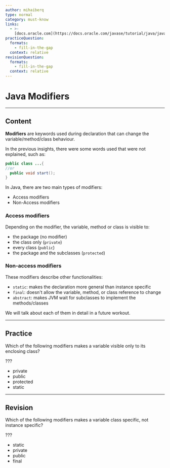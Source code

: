 ```yaml
---
author: mihaiberq
type: normal
category: must-know
links:
  - >-
    [docs.oracle.com](https://docs.oracle.com/javase/tutorial/java/javaOO/accesscontrol.html){website}
practiceQuestion:
  formats:
    - fill-in-the-gap
  context: relative
revisionQuestion:
  formats:
    - fill-in-the-gap
  context: relative
---
```


# Java Modifiers


---

## Content

**Modifiers** are keywords used during declaration that can change the variable/method/class behaviour.

In the previous insights, there were some words used that were not explained, such as:

```java
public class ...{
//or
  public void start();
}
```

In Java, there are two main types of modifiers:

- Access modifiers
- Non-Access modifiers

### Access modifiers

Depending on the modifier, the variable, method or class is visible to:

- the package (no modifier)
- the class only (`private`)
- every class (`public`)
- the package and the subclasses (`protected`)

### Non-access modifiers

These modifiers describe other functionalities:

- `static`: makes the declaration more general than instance specific
- `final`: doesn't allow the variable, method, or class reference to change
- `abstract`: makes JVM wait for subclasses to implement the methods/classes

We will talk about each of them in detail in a future workout.


---

## Practice

Which of the following modifiers makes a variable visible only to its enclosing class?

???

- private
- public
- protected
- static


---

## Revision

Which of the following modifiers makes a variable class specific, not instance specific?

???

- static
- private
- public
- final
